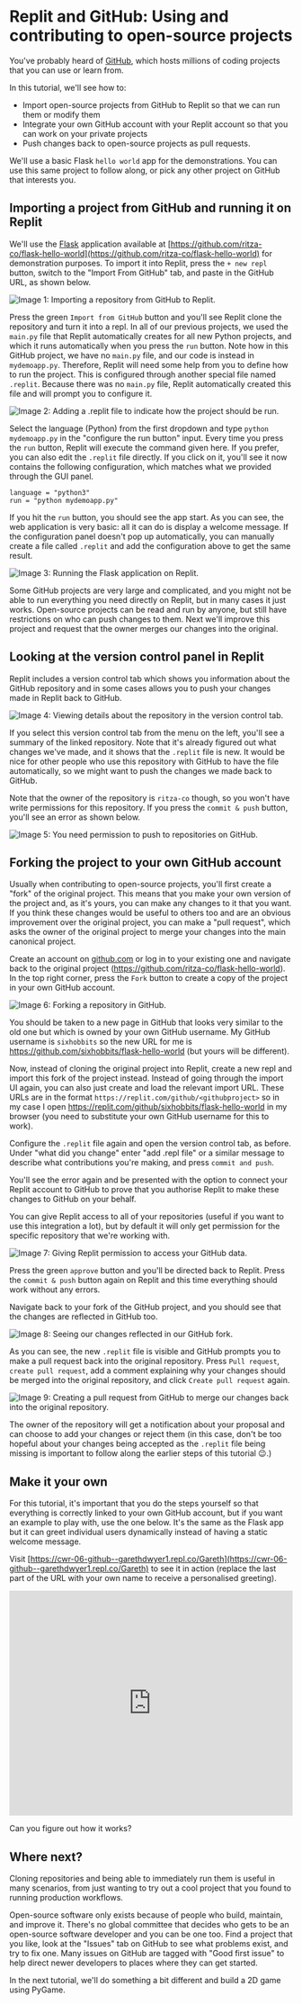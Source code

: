 
# Replit and GitHub: Using and contributing to open-source projects

You've probably heard of [GitHub](https://github.com), which hosts millions of coding projects that you can use or learn from.

In this tutorial, we'll see how to:

* Import open-source projects from GitHub to Replit so that we can run them or modify them
* Integrate your own GitHub account with your Replit account so that you can work on your private projects
* Push changes back to open-source projects as pull requests.

We'll use a basic Flask `hello world` app for the demonstrations. You can use this same project to follow along, or pick any other project on GitHub that interests you.

## Importing a project from GitHub and running it on Replit

We'll use the [Flask](https://flask.palletsprojects.com/en/1.1.x/) application available at [https://github.com/ritza-co/flask-hello-world](https://github.com/ritza-co/flask-hello-world) for demonstration purposes. To import it into Replit, press the `+ new repl` button, switch to the "Import From GitHub" tab, and paste in the GitHub URL, as shown below.

![**Image 1:** *Importing a repository from GitHub to Replit.*](/images/tutorials/06-github/06-01-github-import.png)

Press the green `Import from GitHub` button and you'll see Replit clone the repository and turn it into a repl. In all of our previous projects, we used the `main.py` file that Replit automatically creates for all new Python projects, and which it runs automatically when you press the `run` button. Note how in this GitHub project, we have no `main.py` file, and our code is instead in `mydemoapp.py`. Therefore, Replit will need some help from you to define how to run the project. This is configured through another special file named `.replit`. Because there was no `main.py` file, Replit automatically created this file and will prompt you to configure it.

![**Image 2:** *Adding a `.replit` file to indicate how the project should be run.*](/images/tutorials/06-github/06-02-configure-run-button.png)

Select the language (Python) from the first dropdown and type `python mydemoapp.py` in the "configure the run button" input. Every time you press the `run` button, Replit will execute the command given here. If you prefer, you can also edit the `.replit` file directly. If you click on it, you'll see it now contains the following configuration, which matches what we provided through the GUI panel. 

```
language = "python3"
run = "python mydemoapp.py"
```

If you hit the `run` button, you should see the app start. As you can see, the web application is very basic: all it can do is display a welcome message. If the configuration panel doesn't pop up automatically, you can manually create a file called `.replit` and add the configuration above to get the same result.

![**Image 3:** *Running the Flask application on Replit.*](/images/tutorials/06-github/06-03-mydemoapp-run.png)

Some GitHub projects are very large and complicated, and you might not be able to run everything you need directly on Replit, but in many cases it just works. Open-source projects can be read and run by anyone, but still have restrictions on who can push changes to them. Next we'll improve this project and request that the owner merges our changes into the original.

## Looking at the version control panel in Replit

Replit includes a version control tab which shows you information about the GitHub repository and in some cases allows you to push your changes made in Replit back to GitHub.

![**Image 4:** *Viewing details about the repository in the version control tab.*](/images/tutorials/06-github/06-04-version-control.png)

If you select this version control tab from the menu on the left, you'll see a summary of the linked repository. Note that it's already figured out what changes we've made, and it shows that the `.replit` file is new. It would be nice for other people who use this repository with GitHub to have the file automatically, so we might want to push the changes we made back to GitHub.

Note that the owner of the repository is `ritza-co` though, so you won't have write permissions for this repository. If you press the `commit & push` button, you'll see an error as shown below.

![**Image 5:** *You need permission to push to repositories on GitHub.*](/images/tutorials/06-github/06-05-unable-to-connect.png)

## Forking the project to your own GitHub account

Usually when contributing to open-source projects, you'll first create a "fork" of the original project. This means that you make your own version of the project and, as it's yours, you can make any changes to it that you want. If you think these changes would be useful to others too and are an obvious improvement over the original project, you can make a "pull request", which asks the owner of the original project to merge your changes into the main canonical project.

Create an account on [github.com](https://github.com) or log in to your existing one and navigate back to the original project (https://github.com/ritza-co/flask-hello-world). In the top right corner, press the `Fork` button to create a copy of the project in your own GitHub account.

![**Image 6:** *Forking a repository in GitHub.*](/images/tutorials/06-github/06-06-fork-github.png)

You should be taken to a new page in GitHub that looks very similar to the old one but which is owned by your own GitHub username. My GitHub username is `sixhobbits` so the new URL for me is https://github.com/sixhobbits/flask-hello-world (but yours will be different).

Now, instead of cloning the original project into Replit, create a new repl and import this fork of the project instead. Instead of going through the import UI again, you can also just create and load the relevant import URL. These URLs are in the format `https://replit.com/github/<githubproject>` so in my case I open https://replit.com/github/sixhobbits/flask-hello-world in my browser (you need to substitute your own GitHub username for this to work).

Configure the `.replit` file again and open the version control tab, as before. Under "what did you change" enter "add .repl file" or a similar message to describe what contributions you're making, and press `commit and push`.

You'll see the error again and be presented with the option to connect your Replit account to GitHub to prove that you authorise Replit to make these changes to GitHub on your behalf.

You can give Replit access to all of your repositories (useful if you want to use this integration a lot), but by default it will only get permission for the specific repository that we're working with.

![**Image 7:** *Giving Replit permission to access your GitHub data.*](/images/tutorials/06-github/06-07-repository-access.png)

Press the green `approve` button and you'll be directed back to Replit. Press the `commit & push` button again on Replit and this time everything should work without any errors.

Navigate back to your fork of the GitHub project, and you should see that the changes are reflected in GitHub too.

![**Image 8:** *Seeing our changes reflected in our GitHub fork.*](/images/tutorials/06-github/06-08-github-updated.png)

As you can see, the new `.replit` file is visible and GitHub prompts you to make a pull request back into the original repository. Press `Pull request`, `create pull request`, add a comment explaining why your changes should be merged into the original repository, and click `Create pull request` again.

![**Image 9:** *Creating a pull request from GitHub to merge our changes back into the original repository.*](/images/tutorials/06-github/06-09-open-pull-request.png)

The owner of the repository will get a notification about your proposal and can choose to add your changes or reject them (in this case, don't be too hopeful about your changes being accepted as the `.replit` file being missing is important to follow along the earlier steps of this tutorial 😉.) 

## Make it your own

For this tutorial, it's important that you do the steps yourself so that everything is correctly linked to your own GitHub account, but if you want an example to play with, use the one below. It's the same as the Flask app but it can greet individual users dynamically instead of having a static welcome message.

Visit [https://cwr-06-github--garethdwyer1.repl.co/Gareth](https://cwr-06-github--garethdwyer1.repl.co/Gareth) to see it in action (replace the last part of the URL with your own name to receive a personalised greeting). 

<iframe height="400px" width="100%" src="https://replit.com/@GarethDwyer1/cwr-06-github?lite=true" scrolling="no" frameborder="no" allowtransparency="true" allowfullscreen="true" sandbox="allow-forms allow-pointer-lock allow-popups allow-same-origin allow-scripts allow-modals"></iframe>

Can you figure out how it works?

## Where next?

Cloning repositories and being able to immediately run them is useful in many scenarios, from just wanting to try out a cool project that you found to running production workflows.

Open-source software only exists because of people who build, maintain, and improve it. There's no global committee that decides who gets to be an open-source software developer and you can be one too. Find a project that you like, look at the "Issues" tab on GitHub to see what problems exist, and try to fix one. Many issues on GitHub are tagged with "Good first issue" to help direct newer developers to places where they can get started. 

In the next tutorial, we'll do something a bit different and build a 2D game using PyGame.
